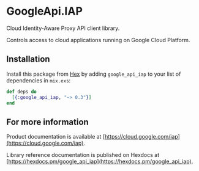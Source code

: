 # GoogleApi.IAP

Cloud Identity-Aware Proxy API client library.

Controls access to cloud applications running on Google Cloud Platform.

## Installation

Install this package from [Hex](https://hex.pm) by adding
`google_api_iap` to your list of dependencies in `mix.exs`:

```elixir
def deps do
  [{:google_api_iap, "~> 0.3"}]
end
```

## For more information

Product documentation is available at [https://cloud.google.com/iap](https://cloud.google.com/iap).

Library reference documentation is published on Hexdocs at
[https://hexdocs.pm/google_api_iap](https://hexdocs.pm/google_api_iap).
